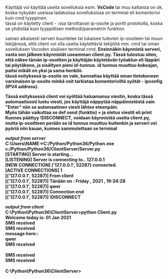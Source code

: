 Käyttäjä voi käyttää useita sovelluksia esim. <b> VsCode </b> tai muu kaltaista on ok, koska nykyään useissa ladatuissa sovelluksissa on terminal eli komentorivi kuin cmd tyyppinen.  
tässä on käytetty client - :ssa tarvittavan ip-osoite ja portti protokolla, koska se yhdistää kuin tyyppillisen methodi/parametrin funktion

saman aikaisesti serveri kuuntelee tai lukaisee tulevien ip-osoiteen tai muun tekijänssä, että client voi olla useita käytettäviä tekijöitä mm. cmd tai oman sovelluksen Vscoden sisäisen terminal cmd. <b>
Ensinnäkin käynnistä serveri, vasta sen jälkeen käynnistät useamman client.py. Tässä tulostuu siten, että näkee tämän ip-osoitten ja käyttäjän käytetävän työaklun eli läppäri tai pöytäkone, ja sisältyen pieni id-tunnus. id tunnus muuttuu kokoajan, paitsi mikäli on yksi ja sama henkilö. <br>
tässä esityksesä ip-osoite on vale, kannattaa käyttää oman tietokoneen varsinaisen ip-osoite minkä voit tarkistaa komentoriviltä syötät - ipconfig (IPV4 address). <br>

Tässä esityksessä client voi syöttää haluamansa viestin, koska tässä automaatisesti luotu viesti, jos käyttäjä näppytää näppäimistöstä vain "Enter" niin se automaatinen viesti lähtee eteenpäin. <br>
Myös tähän vaikuttaa se def send (funktio) + ja oletus viestit eli print <br>
Kunnes päättyy !DISCONNECT, voidaan käynnistää useita client.py, mutta ip-osoitteen perään se id tunnus muuttuu kuitenkin ja serveri voi pyöriä niin kauan, kunnes sammutettaan se terminal


*output from server* <br>
C:\Users\NAME->C:/Python/Python36/Python.exe c:/Python/Python36/ClientServer/Server.py <br>
[STARTING] Server is starting... <br>
[LISTENING] Server is connecting to.. 127.0.0.1 <br>
[NEW CONNECTION] ('127.0.0.1', 52287) connected. <br>
[ACTIVE CONNECTIONS] 1 <br>
[('127.0.0.1', 52287)] From client <br>
[('127.0.0.1', 52287)] Tänään on : Friday , 2021 , 19:34:28 <br>
[('127.0.0.1', 52287)] qwer <br>
[('127.0.0.1', 52287)] Connection end <br>
[('127.0.0.1', 52287)] !DISCONNECT <br>


*output from client* <br>
C:\Python\Python36\ClientServer>python Client.py <br>
Welcome today is: 01 Jan 2021 <br>
SMS received <br>
SMS received <br>
message here:: <br>
qwer <br>
SMS received <br>
<br>
SMS received <br>
SMS received <br>
<br>
C:\Python\Python36\ClientServer> <br>
